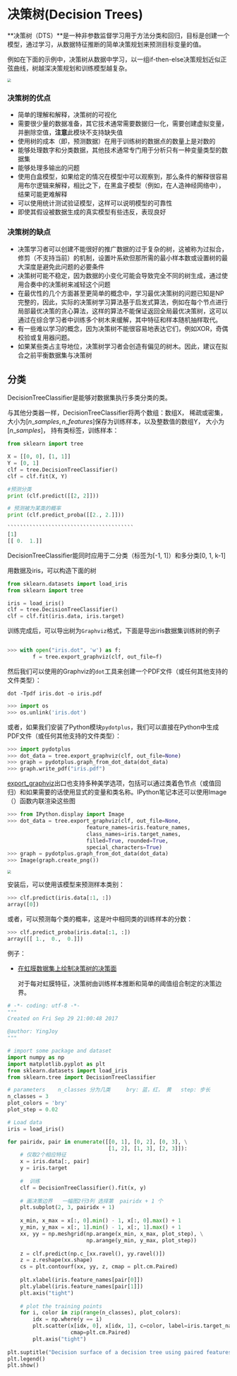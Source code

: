 # 决策树(Decision Trees)

**决策树（DTS）**是一种非参数监督学习用于方法分类和回归，目标是创建一个模型，通过学习，从数据特征推断的简单决策规划来预测目标变量的值。

例如在下面的示例中，决策树从数据中学习，以一组if-then-else决策规划近似正弦曲线，树越深决策规划和训练模型越复杂。

<img src="C:\Users\yzk13\Desktop\sklearn\page4\1.png" style="zoom:50%">

### 决策树的优点

- 简单的理解和解释，决策树的可视化
- 需要很少量的数据准备，其它技术通常需要数据归一化，需要创建虚拟变量，并删除空值，**注意**此模块不支持缺失值
- 使用树的成本（即，预测数据）在用于训练树的数据点的数量上是对数的
- 能够处理数字和分类数据，其他技术通常专门用于分析只有一种变量类型的数据集
- 能够处理多输出的问题
- 使用白盒模型，如果给定的情况在模型中可以观察到，那么条件的解释很容易用布尔逻辑来解释，相比之下，在黑盒子模型（例如，在人造神经网络中），结果可能更难解释
- 可以使用统计测试验证模型，这样可以说明模型的可靠性
- 即使其假设被数据生成的真实模型有些违反，表现良好



### 决策树的缺点

- 决策学习者可以创建不能很好的推广数据的过于复杂的树，这被称为过拟合，修剪（不支持当前）的机制，设置叶系欸但那所需的最小样本数或设置树的最大深度是避免此问题的必要条件
- 决策树可能不稳定，因为数据的小变化可能会导致完全不同的树生成，通过使用合奏中的决策树来减轻这个问题
- 在最优性的几个方面甚至更简单的概念中，学习最优决策树的问题已知是NP完整的，因此，实际的决策树学习算法基于启发式算法，例如在每个节点进行局部最优决策的贪心算法，这样的算法不能保证返回全局最优决策树，这可以通过在综合学习者中训练多个树木来缓解，其中特征和样本随机抽样取代。
- 有一些难以学习的概念，因为决策树不能很容易地表达它们，例如XOR，奇偶校验或复用器问题。
- 如果某些类占主导地位，决策树学习者会创造有偏见的树木。因此，建议在拟合之前平衡数据集与决策树



## 分类

DecisionTreeClassifier是能够对数据集执行多类分类的类。

与其他分类器一样，DecisionTreeClassifier将两个数组：数组X， 稀疏或密集，大小为$[n\_samples, n\_features]$保存为训练样本，以及整数值的数组Y， 大小为$[n\_samples]$， 持有类标签，训练样本：

```python
from sklearn import tree

X = [[0, 0], [1, 1]]
Y = [0, 1]
clf = tree.DecisionTreeClassifier()
clf = clf.fit(X, Y)

#预测分类
print (clf.predict([[2, 2]]))

# 预测被为某类的概率
print (clf.predict_proba([[2., 2.]]))

​````````````````````````````````````````
[1]
[[ 0.  1.]]
```



DecisionTreeClassifier能同时应用于二分类（标签为[-1, 1]）和多分类[0, 1, k-1]

用数据及iris，可以构造下面的树

```python
from sklearn.datasets import load_iris
from sklearn import tree

iris = load_iris()
clf = tree.DecisionTreeClassifier()
clf = clf.fit(iris.data, iris.target)
```

训练完成后，可以导出树为```Graphviz```格式，下面是导出iris数据集训练树的例子

```python

>>> with open("iris.dot", 'w') as f:
        f = tree.export_graphviz(clf, out_file=f)
```

然后我们可以使用的Graphviz的`dot`工具来创建一个PDF文件（或任何其他支持的文件类型）：

 `dot -Tpdf iris.dot -o iris.pdf`

```python
>>> import os
>>> os.unlink('iris.dot')
```

或者，如果我们安装了Python模块`pydotplus`，我们可以直接在Python中生成PDF文件（或任何其他支持的文件类型）：

```python
>>> import pydotplus
>>> dot_data = tree.export_graphviz(clf, out_file=None)
>>> graph = pydotplus.graph_from_dot_data(dot_data)
>>> graph.write_pdf("iris.pdf")
```

[export_graphviz](http://scikit-learn.org/stable/modules/generated/sklearn.tree.export_graphviz.html#sklearn.tree.export_graphviz)出口也支持多种美学选项，包括可以通过类着色节点（或值回归）和如果需要的话使用显式的变量和类名称。IPython笔记本还可以使用Image（）函数内联渲染这些图

```python
>>> from IPython.display import Image 
>>> dot_data = tree.export_graphviz(clf, out_file=None,
                         feature_names=iris.feature_names, 
                         class_names=iris.target_names, 
                         filled=True, rounded=True, 
                         special_characters=True) 
>>> graph = pydotplus.graph_from_dot_data(dot_data) 
>>> Image(graph.create_png())
```

<img src="C:\Users\yzk13\Desktop\sklearn\page4\2.png" style="zoom:50%">

安装后，可以使用该模型来预测样本类别：

```python
>>> clf.predict(iris.data[:1, :])
array([0])
```

或者，可以预测每个类的概率，这是叶中相同类的训练样本的分数：

```python
>>> clf.predict_proba(iris.data[:1, :])
array([[ 1.,  0.,  0.]])
```

例子：

- [在虹膜数据集上绘制决策树的决策面](http://scikit-learn.org/stable/auto_examples/tree/plot_iris.html#sphx-glr-auto-examples-tree-plot-iris-py)

  对于每对虹膜特征，决策树由训练样本推断和简单的阈值组合制定的决策边界。


```python
# -*- coding: utf-8 -*-
"""
Created on Fri Sep 29 21:00:48 2017

@author: YingJoy
"""

# import some package and dataset
import numpy as np
import matplotlib.pyplot as plt
from sklearn.datasets import load_iris
from sklearn.tree import DecisionTreeClassifier

# parameters    n_classes 分为几类     bry: 蓝，红， 黄   step: 步长
n_classes = 3
plot_colors = 'bry'
plot_step = 0.02

# Load data
iris = load_iris()

for pairidx, pair in enumerate([[0, 1], [0, 2], [0, 3], \
                                [1, 2], [1, 3], [2, 3]]):
    # 仅取2个相应特征
    x = iris.data[:, pair]
    y = iris.target
    
    #  训练
    clf = DecisionTreeClassifier().fit(x, y)
    
    # 画决策边界   一幅图2行3列 选择第  pairidx + 1 个
    plt.subplot(2, 3, pairidx + 1)
    
    x_min, x_max = x[:, 0].min() - 1, x[:, 0].max() + 1
    y_min, y_max = x[:, 1].min() - 1, x[:, 1].max() + 1
    xx, yy = np.meshgrid(np.arange(x_min, x_max, plot_step), \
                         np.arange(y_min, y_max, plot_step))
    
    z = clf.predict(np.c_[xx.ravel(), yy.ravel()])
    z = z.reshape(xx.shape)
    cs = plt.contourf(xx, yy, z, cmap = plt.cm.Paired)
    
    plt.xlabel(iris.feature_names[pair[0]])
    plt.ylabel(iris.feature_names[pair[1]])
    plt.axis("tight")
    
    # plot the training points
    for i, color in zip(range(n_classes), plot_colors):
        idx = np.where(y == i)
        plt.scatter(x[idx, 0], x[idx, 1], c=color, label=iris.target_names[i],
                    cmap=plt.cm.Paired)
        plt.axis("tight")
        
plt.suptitle("Decision surface of a decision tree using paired features")
plt.legend()
plt.show()
```

